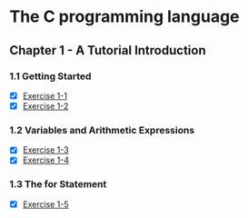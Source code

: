 # The C programming language

## Chapter 1 - A Tutorial Introduction

### 1.1 Getting Started

- [x]  [Exercise 1-1](./chapter-1/exercise-1-1/hello.c)
- [x]  [Exercise 1-2](./chapter-1/exercise-1-2/hello.c)

### 1.2 Variables and Arithmetic Expressions

- [x]  [Exercise 1-3](./chapter-1/exercise-1-3/fahrenheit-to-celsius.c)
- [x]  [Exercise 1-4](./chapter-1/exercise-1-4/celsius-to-fahrenheit.c)

### 1.3 The for Statement

- [x]  [Exercise 1-5](./chapter-1/exercise-1-5/celsius-to-fahrenheit-300-to-0.c)
